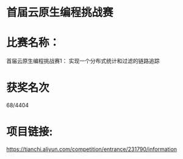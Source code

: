 # 首届云原生编程挑战赛

# 比赛名称：

首届云原生编程挑战赛1：
实现一个分布式统计和过滤的链路追踪

# 获奖名次
68/4404

# 项目链接:

https://tianchi.aliyun.com/competition/entrance/231790/information
